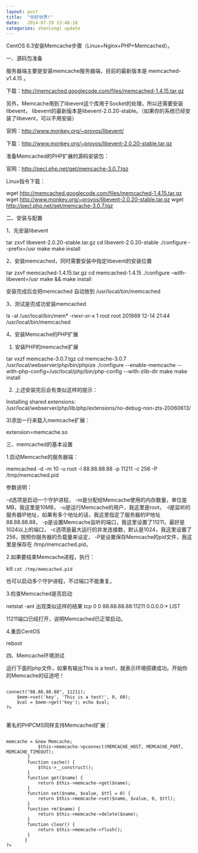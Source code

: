 ```yaml
---
layout: post
title:  "你好世界!"
date:   2014-07-29 13:48:18
categories: zhenlongl update
---
```



CentOS 6.3安装Memcache步骤（Linux+Nginx+PHP+Memcached）。



一、源码包准备


服务器端主要是安装memcache服务器端，目前的最新版本是 memcached-v1.4.15 。

下载：http://memcached.googlecode.com/files/memcached-1.4.15.tar.gz

另外，Memcache用到了libevent这个库用于Socket的处理，所以还需要安装libevent，
libevent的最新版本是libevent-2.0.20-stable。（如果你的系统已经安装了libevent，可以不用安装）

官网：http://www.monkey.org/~provos/libevent/

下载：http://www.monkey.org/~provos/libevent-2.0.20-stable.tar.gz

准备Memcached的PHP扩展的源码安装包：

官网：http://pecl.php.net/get/memcache-3.0.7.tgz

Linux指令下载：

wget http://memcached.googlecode.com/files/memcached-1.4.15.tar.gz
wget http://www.monkey.org/~provos/libevent-2.0.20-stable.tar.gz
wget http://pecl.php.net/get/memcache-3.0.7.tgz


二、安装与配置


1、先安装libevent


tar zxvf libevent-2.0.20-stable.tar.gz cd libevent-2.0.20-stable ./configure --prefix=/usr make make install


2、安装memcached，同时需要安装中指定libevent的安装位置


 tar zxvf memcached-1.4.15.tar.gz cd memcached-1.4.15 ./configure –with-libevent=/usr make && make install


安装完成后会把memcached 自动放到 /usr/local/bin/memcached


3、测试是否成功安装memcached


ls -al /usr/local/bin/mem* -rwxr-xr-x 1 root root 201869 12-14 21:44 /usr/local/bin/memcached


4、安装Memcache的PHP扩展


1) 安装PHP的memcache扩展


 tar vxzf memcache-3.0.7.tgz cd memcache-3.0.7 /usr/local/webserver/php/bin/phpize ./configure --enable-memcache --with-php-config=/usr/local/php/bin/php-config --with-zlib-dir make make install


2) 上述安装完后会有类似这样的提示：


Installing shared extensions: /usr/local/webserver/php/lib/php/extensions/no-debug-non-zts-20060613/


3)添加一行来载入memcache扩展：


extension=memcache.so


三、memcached的基本设置


1.启动Memcache的服务器端：

memcached -d -m 10 -u root -l 88.88.88.88 -p 11211 -c 256 -P /tmp/memcached.pid

参数说明：

-d选项是启动一个守护进程，
-m是分配给Memcache使用的内存数量，单位是MB，我这里是10MB，
-u是运行Memcache的用户，我这里是root，
-l是监听的服务器IP地址，如果有多个地址的话，我这里指定了服务器的IP地址88.88.88.88，
-p是设置Memcache监听的端口，我这里设置了11211，最好是1024以上的端口，
-c选项是最大运行的并发连接数，默认是1024，我这里设置了256，按照你服务器的负载量来设定，
-P是设置保存Memcache的pid文件，我这里是保存在 /tmp/memcached.pid，


2.如果要结束Memcache进程，执行：


kill `cat /tmp/memcached.pid`


也可以启动多个守护进程，不过端口不能重复。


3.检查Memcached是否启动


 netstat -ant 出现类似这样的结果 tcp 0 0 88.88.88.88:11211 0.0.0.0:* LIST


11211端口已经打开，说明Memcached已正常启动。


4.重启CentOS


reboot


四、Memcache环境测试


运行下面的php文件，如果有输出This is a test!，就表示环境搭建成功。开始你的Memcache的征途吧！

<pre>
<code>
<?php
    $mem = new Memcache;
    $mem->connect("88.88.88.88", 11211);
    $mem->set('key', 'This is a test!', 0, 60);
    $val = $mem->get('key'); echo $val;
?>
</code>
</pre>

著名的PHPCMS同样支持Memcached扩展：

<pre>
<code>
<?php
    //MemCache服务器配置
    //define('MEMCACHE_HOST', 'localhost');
    //MemCache服务器主机
    //define('MEMCACHE_PORT', 11211);
    //MemCache服务器端口
    //define('MEMCACHE_TIMEOUT', 1);
    //S，MemCache服务器连接超时
    class cache {
        var $memcache;
        function __construct() {
            $this->memcache = &new Memcache;
            $this->memcache->pconnect(MEMCACHE_HOST, MEMCACHE_PORT, MEMCACHE_TIMEOUT);
        }
        function cache() {
            $this->__construct();
        }
        function get($name) {
            return $this->memcache->get($name);
        }
        function set($name, $value, $ttl = 0) {
            return $this->memcache->set($name, $value, 0, $ttl);
        }
        function rm($name) {
            return $this->memcache->delete($name);
        }
        function clear() {
            return $this->memcache->flush();
        }
       }
?>
</code>
</pre>